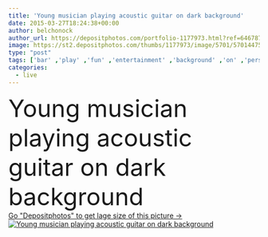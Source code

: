 ```yaml
---
title: 'Young musician playing acoustic guitar on dark background'
date: 2015-03-27T18:24:38+00:00
author: belchonock
author_url: https://depositphotos.com/portfolio-1177973.html?ref=64678756
image: https://st2.depositphotos.com/thumbs/1177973/image/5701/57014475/api_thumb_450.jpg?forcejpeg=true
type: "post"
tags: ['bar' ,'play' ,'fun' ,'entertainment' ,'background' ,'on' ,'person' ,'human' ,'sitting' ,'young' ,'detail' ,'light' ,'male' ,'man' ,'black' ,'dark' ,'hand' ,'pop' ,'star' ,'band' ,'string' ,'playing' ,'sound' ,'live' ,'music' ,'musical' ,'performance' ,'singer' ,'stage' ,'rock' ,'song' ,'concert' ,'player' ,'melody' ,'singing' ,'guy' ,'casual' ,'guitar' ,'rocker' ,'instruments' ,'jazz' ,'musician' ,'tune' ,'performer' ,'solo' ,'guitarist' ,'acoustic' ,'blues' ,'pick' ,'jamming' ]
categories: 
  - live
---
```

<div aling="center">
            <font size="60"> Young musician playing acoustic guitar on dark background</font>   
</div>
<div>
    <a href='https://depositphotos.com/57014475/stock-photo-young-musician-playing-acoustic-guitar.html?ref=64678756' target=_blank > Go "Depositphotos" to get lage size of this picture ->
        <img href='https://depositphotos.com/57014475/stock-photo-young-musician-playing-acoustic-guitar.html?ref=64678756' src='https://st2.depositphotos.com/1177973/5701/i/950/depositphotos_57014475-stock-photo-young-musician-playing-acoustic-guitar.jpg?forcejpeg=true' alt='Young musician playing acoustic guitar on dark background' >
    </a>
</div>
